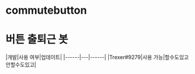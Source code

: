 # commutebutton
<h1>버튼 출퇴근 봇</h1>
|개발|사용 여부|업데이트|
|------|---|------|
|Trexer#9279|사용 가능|할수도있고 안할수도있고|
